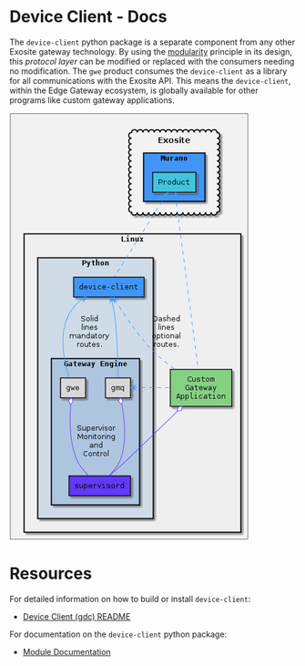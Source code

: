 # Device Client - Docs

The `device-client` python package is a separate component from any other Exosite gateway technology. By using the [modularity](https://en.wikipedia.org/wiki/Modular_programming) principle in its design, this *protocol layer* can be modified or replaced with the consumers needing no modification. The `gwe` product consumes the `device-client` as a library for all communications with the Exosite API. This means the `device-client`, within the Edge Gateway ecosystem, is globally available for other programs like custom gateway applications.

  ![Alt text](device_client_image.png)

# Resources

For detailed information on how to build or install `device-client`: 
*  [Device Client (gdc) README](/exositeready/gwe/device-client/device_client_gdc/)

For documentation on the `device-client` python package:
*  [Module Documentation](https://gateway-engine.exosite.io/device-client/apidoc/modules.html)
